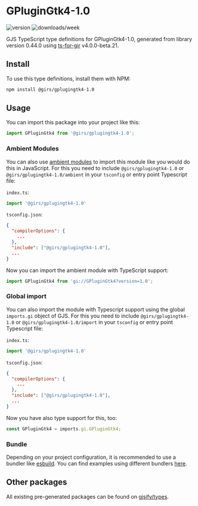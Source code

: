 
# GPluginGtk4-1.0

![version](https://img.shields.io/npm/v/@girs/gplugingtk4-1.0)
![downloads/week](https://img.shields.io/npm/dw/@girs/gplugingtk4-1.0)


GJS TypeScript type definitions for GPluginGtk4-1.0, generated from library version 0.44.0 using [ts-for-gir](https://github.com/gjsify/ts-for-gir) v4.0.0-beta.21.


## Install

To use this type definitions, install them with NPM:
```bash
npm install @girs/gplugingtk4-1.0
```

## Usage

You can import this package into your project like this:
```ts
import GPluginGtk4 from '@girs/gplugingtk4-1.0';
```

### Ambient Modules

You can also use [ambient modules](https://github.com/gjsify/ts-for-gir/tree/main/packages/cli#ambient-modules) to import this module like you would do this in JavaScript.
For this you need to include `@girs/gplugingtk4-1.0` or `@girs/gplugingtk4-1.0/ambient` in your `tsconfig` or entry point Typescript file:

`index.ts`:
```ts
import '@girs/gplugingtk4-1.0'
```

`tsconfig.json`:
```json
{
  "compilerOptions": {
    ...
  },
  "include": ["@girs/gplugingtk4-1.0"],
  ...
}
```

Now you can import the ambient module with TypeScript support: 

```ts
import GPluginGtk4 from 'gi://GPluginGtk4?version=1.0';
```

### Global import

You can also import the module with Typescript support using the global `imports.gi` object of GJS.
For this you need to include `@girs/gplugingtk4-1.0` or `@girs/gplugingtk4-1.0/import` in your `tsconfig` or entry point Typescript file:

`index.ts`:
```ts
import '@girs/gplugingtk4-1.0'
```

`tsconfig.json`:
```json
{
  "compilerOptions": {
    ...
  },
  "include": ["@girs/gplugingtk4-1.0"],
  ...
}
```

Now you have also type support for this, too:

```ts
const GPluginGtk4 = imports.gi.GPluginGtk4;
```

### Bundle

Depending on your project configuration, it is recommended to use a bundler like [esbuild](https://esbuild.github.io/). You can find examples using different bundlers [here](https://github.com/gjsify/ts-for-gir/tree/main/examples).

## Other packages

All existing pre-generated packages can be found on [gjsify/types](https://github.com/gjsify/types).


